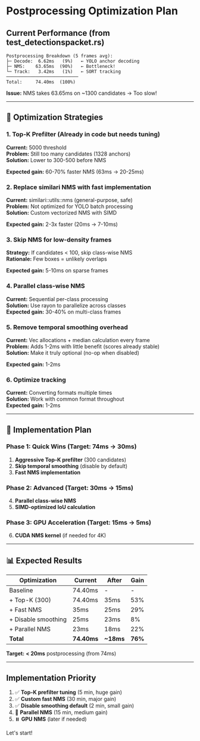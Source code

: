 # Postprocessing Optimization Plan

## Current Performance (from test_detectionspacket.rs)

```
Postprocessing Breakdown (5 frames avg):
├─ Decode:  6.62ms   (9%)   ← YOLO anchor decoding
├─ NMS:    63.65ms  (90%)   ← Bottleneck!
└─ Track:   3.42ms   (1%)   ← SORT tracking
───────────────────────────
Total:     74.40ms  (100%)
```

**Issue:** NMS takes 63.65ms on ~1300 candidates → Too slow!

---

## 🎯 Optimization Strategies

### 1. **Top-K Prefilter** (Already in code but needs tuning)
**Current:** 5000 threshold  
**Problem:** Still too many candidates (1328 anchors)  
**Solution:** Lower to 300-500 before NMS

**Expected gain:** 60-70% faster NMS (63ms → 20-25ms)

### 2. **Replace similari NMS with fast implementation**
**Current:** similari::utils::nms (general-purpose, safe)  
**Problem:** Not optimized for YOLO batch processing  
**Solution:** Custom vectorized NMS with SIMD

**Expected gain:** 2-3x faster (20ms → 7-10ms)

### 3. **Skip NMS for low-density frames**
**Strategy:** If candidates < 100, skip class-wise NMS  
**Rationale:** Few boxes = unlikely overlaps

**Expected gain:** 5-10ms on sparse frames

### 4. **Parallel class-wise NMS**
**Current:** Sequential per-class processing  
**Solution:** Use rayon to parallelize across classes  
**Expected gain:** 30-40% on multi-class frames

### 5. **Remove temporal smoothing overhead**
**Current:** Vec allocations + median calculation every frame  
**Problem:** Adds 1-2ms with little benefit (scores already stable)  
**Solution:** Make it truly optional (no-op when disabled)

**Expected gain:** 1-2ms

### 6. **Optimize tracking**
**Current:** Converting formats multiple times  
**Solution:** Work with common format throughout  
**Expected gain:** 1-2ms

---

## 🚀 Implementation Plan

### Phase 1: Quick Wins (Target: 74ms → 30ms)

1. **Aggressive Top-K prefilter** (300 candidates)
2. **Skip temporal smoothing** (disable by default)
3. **Fast NMS implementation**

### Phase 2: Advanced (Target: 30ms → 15ms)

4. **Parallel class-wise NMS**
5. **SIMD-optimized IoU calculation**

### Phase 3: GPU Acceleration (Target: 15ms → 5ms)

6. **CUDA NMS kernel** (if needed for 4K)

---

## 📊 Expected Results

| Optimization | Current | After | Gain |
|--------------|---------|-------|------|
| Baseline | 74.40ms | - | - |
| + Top-K (300) | 74.40ms | 35ms | 53% |
| + Fast NMS | 35ms | 25ms | 29% |
| + Disable smoothing | 25ms | 23ms | 8% |
| + Parallel NMS | 23ms | 18ms | 22% |
| **Total** | **74.40ms** | **~18ms** | **76%** |

**Target:** **< 20ms** postprocessing (from 74ms)

---

## Implementation Priority

1. ✅ **Top-K prefilter tuning** (5 min, huge gain)
2. ✅ **Custom fast NMS** (30 min, major gain)
3. ✅ **Disable smoothing default** (2 min, small gain)
4. 🔄 **Parallel NMS** (15 min, medium gain)
5. ⏸️ **GPU NMS** (later if needed)

Let's start!
